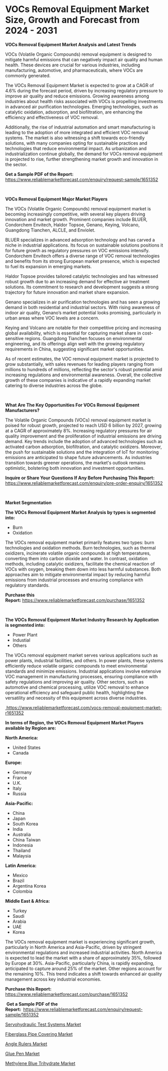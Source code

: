 <p><h1>VOCs Removal Equipment Market Size, Growth and Forecast from 2024 - 2031</h1></p><p><strong>VOCs Removal Equipment Market Analysis and Latest Trends</strong></p>
<p><p>VOCs (Volatile Organic Compounds) removal equipment is designed to mitigate harmful emissions that can negatively impact air quality and human health. These devices are crucial for various industries, including manufacturing, automotive, and pharmaceuticals, where VOCs are commonly generated.</p><p>The VOCs Removal Equipment Market is expected to grow at a CAGR of 4.6% during the forecast period, driven by increasing regulatory pressure to improve air quality and reduce emissions. Growing awareness among industries about health risks associated with VOCs is propelling investments in advanced air purification technologies. Emerging technologies, such as catalytic oxidation, adsorption, and biofiltration, are enhancing the efficiency and effectiveness of VOC removal.</p><p>Additionally, the rise of industrial automation and smart manufacturing is leading to the adoption of more integrated and efficient VOC removal systems. The market is also witnessing a shift towards eco-friendly solutions, with many companies opting for sustainable practices and technologies that reduce environmental impact. As urbanization and industrialization continue globally, the demand for VOCs removal equipment is projected to rise, further strengthening market growth and innovation in the sector.</p></p>
<p><strong>Get a Sample PDF of the Report:&nbsp;</strong> <a href="https://www.reliablemarketforecast.com/enquiry/request-sample/1651352?utm_campaign=1144&utm_medium=2&utm_source=Github&utm_content=ia&utm_term=26092024&utm_id=vocs-removal-equipment">https://www.reliablemarketforecast.com/enquiry/request-sample/1651352</a></p>
<p>&nbsp;</p>
<p><strong>VOCs Removal Equipment Major Market Players</strong></p>
<p><p>The VOCs (Volatile Organic Compounds) removal equipment market is becoming increasingly competitive, with several key players driving innovation and market growth. Prominent companies include BLUER, Condorchem Envitech, Haldor Topsoe, Genano, Keying, Volcano, Guangdong Tianchen, ALCLE, and Enviolet.</p><p>BLUER specializes in advanced adsorption technology and has carved a niche in industrial applications. Its focus on sustainable solutions positions it for future growth as regulatory pressures on VOC emissions intensify. Condorchem Envitech offers a diverse range of VOC removal technologies and benefits from its strong European market presence, which is expected to fuel its expansion in emerging markets.</p><p>Haldor Topsoe provides tailored catalytic technologies and has witnessed robust growth due to an increasing demand for effective air treatment solutions. Its commitment to research and development suggests a strong trajectory for future innovation and market share expansion.</p><p>Genano specializes in air purification technologies and has seen a growing demand in both residential and industrial sectors. With rising awareness of indoor air quality, Genano’s market potential looks promising, particularly in urban areas where VOC levels are a concern.</p><p>Keying and Volcano are notable for their competitive pricing and increasing global availability, which is essential for capturing market share in cost-sensitive regions. Guangdong Tianchen focuses on environmental engineering, and its offerings align well with the growing regulatory requirements in China, suggesting significant market opportunities.</p><p>As of recent estimates, the VOC removal equipment market is projected to grow substantially, with sales revenues for leading players ranging from millions to hundreds of millions, reflecting the sector's robust potential amid increasing regulations and environmental awareness. Overall, the collective growth of these companies is indicative of a rapidly expanding market catering to diverse industries across the globe.</p></p>
<p>&nbsp;</p>
<p><strong>What Are The Key Opportunities For VOCs Removal Equipment Manufacturers?</strong></p>
<p><p>The Volatile Organic Compounds (VOCs) removal equipment market is poised for robust growth, projected to reach USD 6 billion by 2027, growing at a CAGR of approximately 8%. Increasing regulatory pressures for air quality improvement and the proliferation of industrial emissions are driving demand. Key trends include the adoption of advanced technologies such as activated carbon adsorption, biofiltration, and catalytic oxidizers. Moreover, the push for sustainable solutions and the integration of IoT for monitoring emissions are anticipated to shape future advancements. As industries transition towards greener operations, the market's outlook remains optimistic, bolstering both innovation and investment opportunities.</p></p>
<p><strong>Inquire or Share Your Questions If Any Before Purchasing This Report:</strong> <a href="https://www.reliablemarketforecast.com/enquiry/pre-order-enquiry/1651352?utm_campaign=1144&utm_medium=2&utm_source=Github&utm_content=ia&utm_term=26092024&utm_id=vocs-removal-equipment">https://www.reliablemarketforecast.com/enquiry/pre-order-enquiry/1651352</a></p>
<p>&nbsp;</p>
<p><strong>Market Segmentation</strong></p>
<p><strong>The VOCs Removal Equipment Market Analysis by types is segmented into:</strong></p>
<p><ul><li>Burn</li><li>Oxidation</li></ul></p>
<p><p>The VOCs removal equipment market primarily features two types: burn technologies and oxidation methods. Burn technologies, such as thermal oxidizers, incinerate volatile organic compounds at high temperatures, converting them into carbon dioxide and water. In contrast, oxidation methods, including catalytic oxidizers, facilitate the chemical reaction of VOCs with oxygen, breaking them down into less harmful substances. Both approaches aim to mitigate environmental impact by reducing harmful emissions from industrial processes and ensuring compliance with regulatory standards.</p></p>
<p><strong>Purchase this Report:&nbsp;</strong><a href="https://www.reliablemarketforecast.com/purchase/1651352?utm_campaign=1144&utm_medium=2&utm_source=Github&utm_content=ia&utm_term=26092024&utm_id=vocs-removal-equipment">https://www.reliablemarketforecast.com/purchase/1651352</a></p>
<p>&nbsp;</p>
<p><strong>The VOCs Removal Equipment Market Industry Research by Application is segmented into:</strong></p>
<p><ul><li>Power Plant</li><li>Industial</li><li>Others</li></ul></p>
<p><p>The VOCs removal equipment market serves various applications such as power plants, industrial facilities, and others. In power plants, these systems efficiently reduce volatile organic compounds to meet environmental standards and minimize emissions. Industrial applications involve extensive VOC management in manufacturing processes, ensuring compliance with safety regulations and improving air quality. Other sectors, such as automotive and chemical processing, utilize VOC removal to enhance operational efficiency and safeguard public health, highlighting the versatility and necessity of this equipment across diverse industries.</p></p>
<p><a href="https://www.reliablemarketforecast.com/vocs-removal-equipment-market-r1651352?utm_campaign=1144&utm_medium=2&utm_source=Github&utm_content=ia&utm_term=26092024&utm_id=vocs-removal-equipment">&nbsp;https://www.reliablemarketforecast.com/vocs-removal-equipment-market-r1651352</a></p>
<p><strong>In terms of Region, the VOCs Removal Equipment Market Players available by Region are:</strong></p>
<p>
    <p> <strong> North America: </strong>
        <ul>
            <li>United States</li>
            <li>Canada</li>
        </ul>
        </p> 
    <p> <strong> Europe: </strong>
        <ul>
            <li>Germany</li>
            <li>France</li>
            <li>U.K.</li>
            <li>Italy</li>
            <li>Russia</li>
        </ul>
        </p> 
    <p> <strong> Asia-Pacific: </strong>
        <ul>
            <li>China</li>
            <li>Japan</li>
            <li>South Korea</li>
            <li>India</li>
            <li>Australia</li>
            <li>China Taiwan</li>
            <li>Indonesia</li>
            <li>Thailand</li>
            <li>Malaysia</li>
        </ul>
        </p> 
    <p> <strong> Latin America: </strong>
        <ul>
            <li>Mexico</li>
            <li>Brazil</li>
            <li>Argentina Korea</li>
            <li>Colombia</li>
        </ul>
        </p> 
    <p> <strong> Middle East & Africa: </strong>
        <ul>
            <li>Turkey</li>
            <li>Saudi</li>
            <li>Arabia</li>
            <li>UAE</li>
            <li>Korea</li>
        </ul>
    </p>
    </p>
<p><p>The VOCs removal equipment market is experiencing significant growth, particularly in North America and Asia-Pacific, driven by stringent environmental regulations and increased industrial activities. North America is expected to lead the market with a share of approximately 35%, followed by Europe at 30%. Asia-Pacific, particularly China, is rapidly expanding, anticipated to capture around 25% of the market. Other regions account for the remaining 10%. This trend indicates a shift towards enhanced air quality management across key industrial economies.</p></p>
<p><strong>Purchase this Report: </strong><a href="https://www.reliablemarketforecast.com/purchase/1651352?utm_campaign=1144&utm_medium=2&utm_source=Github&utm_content=ia&utm_term=26092024&utm_id=vocs-removal-equipment">https://www.reliablemarketforecast.com/purchase/1651352</a></p>
<p>&nbsp;<strong>Get a Sample PDF of the Report:&nbsp;&nbsp;</strong><a href="https://www.reliablemarketforecast.com/enquiry/request-sample/1651352?utm_campaign=1144&utm_medium=2&utm_source=Github&utm_content=ia&utm_term=26092024&utm_id=vocs-removal-equipment">https://www.reliablemarketforecast.com/enquiry/request-sample/1651352</a></p>
<p><strong></strong></p>
<p><p><a href="https://github.com/guneycigdem35/Market-Research-Report-List-5/blob/main/servohydraulic-test-systems-market.md?utm_campaign=1144&utm_medium=2&utm_source=Github&utm_content=ia&utm_term=26092024&utm_id=vocs-removal-equipment">Servohydraulic Test Systems Market</a></p><p><a href="https://www.linkedin.com/pulse/fiberglass-pipe-covering-market-analysis-report-global-insights-mu9vf?utm_campaign=1144&utm_medium=2&utm_source=Github&utm_content=ia&utm_term=26092024&utm_id=vocs-removal-equipment">Fiberglass Pipe Covering Market</a></p><p><a href="https://issuu.com/reportprime-2/docs/angle-rulers-market-size-2030.pptx_7a3c970a80c2a2?utm_campaign=1144&utm_medium=2&utm_source=Github&utm_content=ia&utm_term=26092024&utm_id=vocs-removal-equipment">Angle Rulers Market</a></p><p><a href="https://issuu.com/reportprime-2/docs/glue-pen-market-size-2030.pptx_76cb7ecb823e4e?utm_campaign=1144&utm_medium=2&utm_source=Github&utm_content=ia&utm_term=26092024&utm_id=vocs-removal-equipment">Glue Pen Market</a></p><p><a href="https://www.linkedin.com/pulse/emerging-methylene-blue-trihydrate-market-opportunities-stqof?utm_campaign=1144&utm_medium=2&utm_source=Github&utm_content=ia&utm_term=26092024&utm_id=vocs-removal-equipment">Methylene Blue Trihydrate Market</a></p></p>